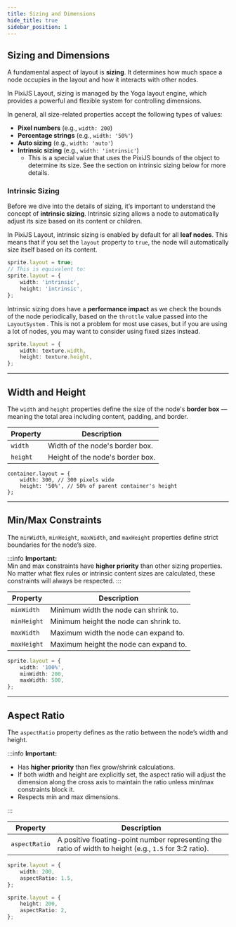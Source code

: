 ```yaml
---
title: Sizing and Dimensions
hide_title: true
sidebar_position: 1
---
```


## Sizing and Dimensions

A fundamental aspect of layout is **sizing**. It determines how much space a node occupies in the layout and how it interacts with other nodes.

In PixiJS Layout, sizing is managed by the Yoga layout engine, which provides a powerful and flexible system for controlling dimensions.

In general, all size-related properties accept the following types of values:

- **Pixel numbers** (e.g., `width: 200`)
- **Percentage strings** (e.g., `width: '50%'`)
- **Auto sizing** (e.g., `width: 'auto'`)
- **Intrinsic sizing** (e.g., `width: 'intrinsic'`)
    - This is a special value that uses the PixiJS bounds of the object to determine its size. See the section on intrinsic sizing below for more details.

### Intrinsic Sizing

Before we dive into the details of sizing, it’s important to understand the concept of **intrinsic sizing**.
Intrinsic sizing allows a node to automatically adjust its size based on its content or children.

In PixiJS Layout, intrinsic sizing is enabled by default for all **leaf nodes**. This means that if you set the `layout` property to `true`, the node will automatically size itself based on its content.

```ts
sprite.layout = true;
// This is equivalent to:
sprite.layout = {
    width: 'intrinsic',
    height: 'intrinsic',
};
```

Intrinsic sizing does have a **performance impact** as we check the bounds of the node periodically, based on the `throttle` value passed into the `LayoutSystem` . This is not a problem for most use cases, but if you are using a lot of nodes, you may want to consider using fixed sizes instead.

```ts
sprite.layout = {
    width: texture.width,
    height: texture.height,
};
```

---

## Width and Height

The `width` and `height` properties define the size of the node's **border box** — meaning the total area including content, padding, and border.

| Property | Description                      |
| -------- | -------------------------------- |
| `width`  | Width of the node's border box.  |
| `height` | Height of the node's border box. |

```tsx
container.layout = {
    width: 300, // 300 pixels wide
    height: '50%', // 50% of parent container's height
};
```

---

## Min/Max Constraints

The `minWidth`, `minHeight`, `maxWidth`, and `maxHeight` properties define strict boundaries for the node’s size.

:::info **Important:**  
Min and max constraints have **higher priority** than other sizing properties.  
No matter what flex rules or intrinsic content sizes are calculated, these constraints will always be respected.
:::

| Property    | Description                            |
| ----------- | -------------------------------------- |
| `minWidth`  | Minimum width the node can shrink to.  |
| `minHeight` | Minimum height the node can shrink to. |
| `maxWidth`  | Maximum width the node can expand to.  |
| `maxHeight` | Maximum height the node can expand to. |

```ts
sprite.layout = {
    width: '100%',
    minWidth: 200,
    maxWidth: 500,
};
```

---

## Aspect Ratio

The `aspectRatio` property defines as the ratio between the node’s width and height.

:::info **Important:**

- Has **higher priority** than flex grow/shrink calculations.
- If both width and height are explicitly set, the aspect ratio will adjust the dimension along the cross axis to maintain the ratio unless min/max constraints block it.
- Respects min and max dimensions.

:::

| Property      | Description                                                                                             |
| ------------- | ------------------------------------------------------------------------------------------------------- |
| `aspectRatio` | A positive floating-point number representing the ratio of width to height (e.g., `1.5` for 3:2 ratio). |

```ts
sprite.layout = {
    width: 200,
    aspectRatio: 1.5,
};

sprite.layout = {
    height: 200,
    aspectRatio: 2,
};
```